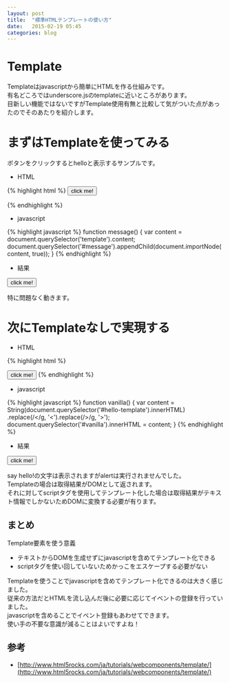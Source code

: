 ```yaml
---
layout: post
title:  "標準HTMLテンプレートの使い方"
date:   2015-02-19 05:45
categories: blog
---
```

<script src="/js/underscore-min.js"></script>
<script type="text/javascript" src="sample.html"></script>
# **Template**  

Templateはjavascriptから簡単にHTMLを作る仕組みです。  
有名どころではunderscore.jsのtemplateに近いところがあります。  
目新しい機能ではないですがTemplate使用有無と比較して気がついた点があったのでそのあたりを紹介します。

# **まずはTemplateを使ってみる**

ボタンをクリックするとhelloと表示するサンプルです。

- HTML

{% highlight html %}
<button onclick="message()">click me!</button>
<div id="message"></div>
<template>
  <div>say hello!</div>
  <script>alert("hello");</script>
</template>
{% endhighlight %}

- javascript

{% highlight javascript %}
function message() {
  var content = document.querySelector('template').content;
  document.querySelector('#message').appendChild(document.importNode(content, true));
}
{% endhighlight %}

- 結果

<div id="message"></div>
<button onclick="message()">click me!</button>
<template>
  <div>say hello!</div>
  <script>alert("hello");</script>
</template>

特に問題なく動きます。

# **次にTemplateなしで実現する**

- HTML

{% highlight html %}
<div id="vanilla"></div>
<button onclick="vanilla()">click me!</button>
<script id="hello-template" type="text/template">
  <div>say hello!</div>
  &lt;script&gt;alert("hello");&lt;/script&gt;
</script>
{% endhighlight %}

- javascript

{% highlight javascript %}
function vanilla() {
  var content = String(document.querySelector('#hello-template').innerHTML)
                  .replace(/&lt;/g, '<').replace(/&gt;/g, '>');
  document.querySelector('#vanilla').innerHTML = content;
}
{% endhighlight %}

- 結果

<div id="vanilla"></div><button onclick="vanilla()">click me!</button><script id="hello-template" type="text/template"><div>say hello!</div><script>alert("hello")</script></script>

say hello!の文字は表示されますがalertは実行されませんでした。  
Templateの場合は取得結果がDOMとして返されます。  
それに対してscriptタグを使用してテンプレート化した場合は取得結果がテキスト情報でしかないためDOMに変換する必要が有ります。

## まとめ

Template要素を使う意義

- テキストからDOMを生成せずにjavascriptを含めてテンプレート化できる
- scriptタグを使い回していないためかっこをエスケープする必要がない

Templateを使うことでjavascriptを含めてテンプレート化できるのは大きく感じました。  
従来の方法だとHTMLを流し込んだ後に必要に応じてイベントの登録を行っていました。  
javascriptを含めることでイベント登録もあわせてできます。  
使い手の不要な意識が減ることはよいですよね！

## 参考

- [http://www.html5rocks.com/ja/tutorials/webcomponents/template/](http://www.html5rocks.com/ja/tutorials/webcomponents/template/)